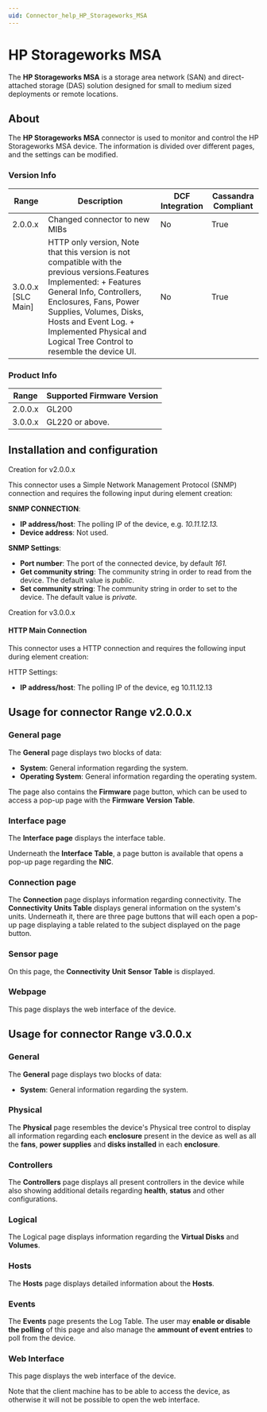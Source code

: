 ```yaml
---
uid: Connector_help_HP_Storageworks_MSA
---
```


# HP Storageworks MSA

The **HP Storageworks MSA** is a storage area network (SAN) and direct-attached storage (DAS) solution designed for small to medium sized deployments or remote locations.

## About

The **HP Storageworks MSA** connector is used to monitor and control the HP Storageworks MSA device. The information is divided over different pages, and the settings can be modified.

### Version Info

| **Range**     | **Description**                                                                                                                                                                                                                                                                                      | **DCF Integration** | **Cassandra Compliant** |
|----------------------|------------------------------------------------------------------------------------------------------------------------------------------------------------------------------------------------------------------------------------------------------------------------------------------------------|---------------------|-------------------------|
| 2.0.0.x              | Changed connector to new MIBs                                                                                                                                                                                                                                                                           | No                  | True                    |
| 3.0.0.x [SLC Main]   | HTTP only version, Note that this version is not compatible with the previous versions.Features Implemented: + Features General Info, Controllers, Enclosures, Fans, Power Supplies, Volumes, Disks, Hosts and Event Log. + Implemented Physical and Logical Tree Control to resemble the device UI. | No                  | True                    |

### Product Info

| Range | Supported Firmware Version |
|------------------|-----------------------------|
| 2.0.0.x          | GL200                       |
| 3.0.0.x          | GL220 or above.             |

## Installation and configuration

Creation for v2.0.0.x

This connector uses a Simple Network Management Protocol (SNMP) connection and requires the following input during element creation:

**SNMP CONNECTION**:

- **IP address/host**: The polling IP of the device, e.g. *10.11.12.13.*
- **Device address**: Not used.

**SNMP Settings**:

- **Port number**: The port of the connected device, by default *161.*
- **Get community string**: The community string in order to read from the device. The default value is *public*.
- **Set community string**: The community string in order to set to the device. The default value is *private.*

Creation for v3.0.0.x

#### HTTP Main Connection

This connector uses a HTTP connection and requires the following input during element creation:

HTTP Settings:

- **IP address/host**: The polling IP of the device, eg 10.11.12.13

## Usage for connector Range v2.0.0.x

### General page

The **General** page displays two blocks of data:

- **System**: General information regarding the system.
- **Operating System**: General information regarding the operating system.

The page also contains the **Firmware** page button, which can be used to access a pop-up page with the **Firmware** **Version** **Table**.

### Interface page

The **Interface** **page** displays the interface table.

Underneath the **Interface** **Table**, a page button is available that opens a pop-up page regarding the **NIC**.

### Connection page

The **Connection** page displays information regarding connectivity. The **Connectivity** **Units Table** displays general information on the system's units. Underneath it, there are three page buttons that will each open a pop-up page displaying a table related to the subject displayed on the page button.

### Sensor page

On this page, the **Connectivity** **Unit** **Sensor** **Table** is displayed.

### Webpage

This page displays the web interface of the device.

## Usage for connector Range v3.0.0.x

### General

The **General** page displays two blocks of data:

- **System**: General information regarding the system.

### Physical

The **Physical** page resembles the device's Physical tree control to display all information regarding each **enclosure** present in the device as well as all the **fans**, **power supplies** and **disks installed** in each **enclosure**.

### Controllers

The **Controllers** page displays all present controllers in the device while also showing additional details regarding **health**, **status** and other configurations.

### Logical

The Logical page displays information regarding the **Virtual Disks** and **Volumes**.

### Hosts

The **Hosts** page displays detailed information about the **Hosts**.

### Events

The **Events** page presents the Log Table. The user may **enable or disable the polling** of this page and also manage the **ammount of event entries** to poll from the device.

### Web Interface

This page displays the web interface of the device.

Note that the client machine has to be able to access the device, as otherwise it will not be possible to open the web interface.
